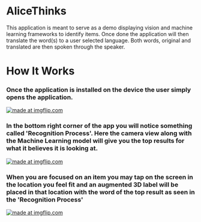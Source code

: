# AliceThinks
This application is meant to serve as a demo displaying vision and machine learning frameworks to identify items. Once done the application will then translate the word(s) to a user selected language. Both words, original and translated are then spoken through the speaker.

# How It Works

### Once the application is installed on the device the user simply opens the application.
<a href="https://imgflip.com/gif/2bnjhf"><img src="https://i.imgflip.com/2bnjhf.gif" title="made at imgflip.com"/></a>

### In the bottom right corner of the app you will notice something called 'Recognition Process'. Here the camera view along with the Machine Learning model will give you the top results for what it believes it is looking at.
<a href="https://imgflip.com/gif/2bnjef"><img src="https://i.imgflip.com/2bnjef.gif" title="made at imgflip.com"/></a>

### When you are focused on an item you may tap on the screen in the location you feel fit and an augmented 3D label will be placed in that location with the word of the top result as seen in the 'Recognition Process'
<a href="https://imgflip.com/gif/2bnjgf"><img src="https://i.imgflip.com/2bnjgf.gif" title="made at imgflip.com"/></a>
